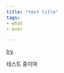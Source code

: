 ```yaml
---
title: "test title"
tags:
- what
- ever

---
```


[try](digital-garden/content/notes/test/2022-08-12.md.md)

테스트 중이여
